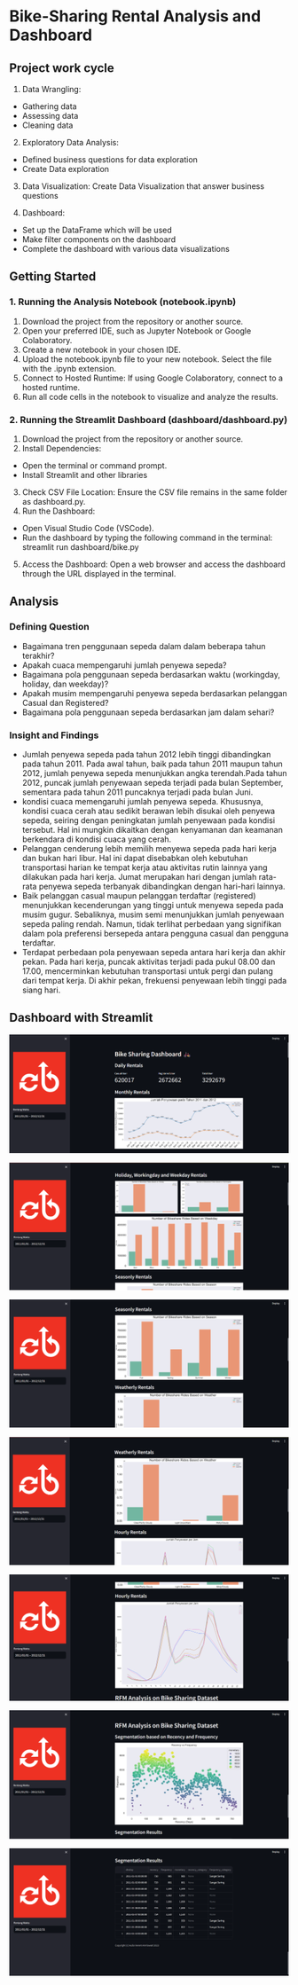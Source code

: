 # Bike-Sharing Rental Analysis and Dashboard

## Project work cycle
1. Data Wrangling:
- Gathering data
- Assessing data
- Cleaning data

2. Exploratory Data Analysis:
- Defined business questions for data exploration
- Create Data exploration

3. Data Visualization:
Create Data Visualization that answer business questions

4. Dashboard:
- Set up the DataFrame which will be used
- Make filter components on the dashboard
- Complete the dashboard with various data visualizations


## Getting Started
### 1. Running the Analysis Notebook (notebook.ipynb)
1. Download the project from the repository or another source.
2. Open your preferred IDE, such as Jupyter Notebook or Google Colaboratory.
3. Create a new notebook in your chosen IDE.
4. Upload the notebook.ipynb file to your new notebook. Select the file with the .ipynb extension.
5. Connect to Hosted Runtime: If using Google Colaboratory, connect to a hosted runtime.
6. Run all code cells in the notebook to visualize and analyze the results.


### 2. Running the Streamlit Dashboard (dashboard/dashboard.py)
1. Download the project from the repository or another source.
2. Install Dependencies:
- Open the terminal or command prompt.
- Install Streamlit and other libraries
3. Check CSV File Location: Ensure the CSV file remains in the same folder as dashboard.py.
4. Run the Dashboard:
- Open Visual Studio Code (VSCode).
- Run the dashboard by typing the following command in the terminal: streamlit run dashboard/bike.py
5. Access the Dashboard: Open a web browser and access the dashboard through the URL displayed in the terminal.

## Analysis

### Defining Question

- Bagaimana tren penggunaan sepeda dalam dalam beberapa tahun terakhir?
- Apakah cuaca mempengaruhi jumlah penyewa sepeda?
- Bagaimana pola penggunaan sepeda berdasarkan waktu (workingday, holiday, dan weekday)?
- Apakah musim mempengaruhi penyewa sepeda berdasarkan pelanggan Casual dan Registered?
- Bagaimana pola penggunaan sepeda berdasarkan jam dalam sehari? 

### Insight and Findings

- Jumlah penyewa sepeda pada tahun 2012 lebih tinggi dibandingkan pada tahun 2011. Pada awal tahun, baik pada tahun 2011 maupun tahun 2012, jumlah penyewa sepeda menunjukkan angka terendah.Pada tahun 2012, puncak jumlah penyewaan sepeda terjadi pada bulan September, sementara pada tahun 2011 puncaknya terjadi pada bulan Juni.
- kondisi cuaca memengaruhi jumlah penyewa sepeda. Khususnya, kondisi cuaca cerah atau sedikit berawan lebih disukai oleh penyewa sepeda, seiring dengan peningkatan jumlah penyewaan pada kondisi tersebut. Hal ini mungkin dikaitkan dengan kenyamanan dan keamanan berkendara di kondisi cuaca yang cerah.
- Pelanggan cenderung lebih memilih menyewa sepeda pada hari kerja dan bukan hari libur. Hal ini dapat disebabkan oleh kebutuhan transportasi harian ke tempat kerja atau aktivitas rutin lainnya yang dilakukan pada hari kerja. Jumat merupakan hari dengan jumlah rata-rata penyewa sepeda terbanyak dibandingkan dengan hari-hari lainnya.
- Baik pelanggan casual maupun pelanggan terdaftar (registered) menunjukkan kecenderungan yang tinggi untuk menyewa sepeda pada musim gugur. Sebaliknya, musim semi menunjukkan jumlah penyewaan sepeda paling rendah. Namun, tidak terlihat perbedaan yang signifikan dalam pola preferensi bersepeda antara pengguna casual dan pengguna terdaftar.
- Terdapat perbedaan pola penyewaan sepeda antara hari kerja dan akhir pekan. Pada hari kerja, puncak aktivitas terjadi pada pukul 08.00 dan 17.00, mencerminkan kebutuhan transportasi untuk pergi dan pulang dari tempat kerja. Di akhir pekan, frekuensi penyewaan lebih tinggi pada siang hari.

## Dashboard with Streamlit

![Bikesharing Rental Dashboard](screenshots/Screenshot%20(2017).png)

![Bikesharing Rental Dashboard](screenshots/Screenshot%20(2018).png)

![Bikesharing Rental Dashboard](screenshots/Screenshot%20(2019).png)

![Bikesharing Rental Dashboard](screenshots/Screenshot%20(2020).png)

![Bikesharing Rental Dashboard](screenshots/Screenshot%20(2021).png)

![Bikesharing Rental Dashboard](screenshots/Screenshot%20(2022).png)

![Bikesharing Rental Dashboard](screenshots/Screenshot%20(2023).png)
